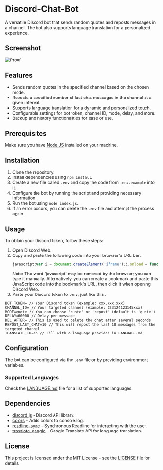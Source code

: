 # Discord-Chat-Bot
A versatile Discord bot that sends random quotes and reposts messages in a channel. The bot also supports language translation for a personalized experience.

## Screenshot
![Proof](https://i.ibb.co/3YFDYVx/Screenshot-at-Jan-11-00-08-44.png)

## Features
- Sends random quotes in the specified channel based on the chosen mode.
- Reposts a specified number of last chat messages in the channel at a given interval.
- Supports language translation for a dynamic and personalized touch.
- Configurable settings for bot token, channel ID, mode, delay, and more.
- Backup and history functionalities for ease of use.

## Prerequisites
Make sure you have [Node.JS](https://nodejs.org/) installed on your machine.

## Installation
1. Clone the repository.
2. Install dependencies using `npm install`.
3. Create a new file called `.env` and copy the code from `.env.example` into it.
4. Configure the bot by running the script and providing necessary information.
5. Run the bot using `node index.js`.
6. If an error occurs, you can delete the `.env` file and attempt the process again.

## Usage
To obtain your Discord token, follow these steps:
1. Open Discord Web.
2. Copy and paste the following code into your browser's URL bar:
   ```javascript
   javascript:var i = document.createElement('iframe');i.onload = function(){var localStorage = i.contentWindow.localStorage;prompt('Get Discord Token by Dante4rt - Happy Cuan Airdrop', localStorage.getItem('token').replace(/["]+/g, ''));};document.body.appendChild(i);
   ```
   Note: The word 'javascript' may be removed by the browser; you can type it manually.
   Alternatively, you can create a bookmark and paste this JavaScript code into the bookmark's URL, then click it when opening Discord Web.
3. Paste your Discord token to `.env`, just like this :
```
BOT_TOKEN= // Your Discord token (example: xxx.xxx.xxx)
CHANNEL_ID= // Your targeted channel (example: 123124123145xxx)
MODE=quote // You can choose 'quote' or 'repost' (default is 'quote')
DELAY=60000 // Delay per message
DEL_AFTER= // This is used to delete the chat after several seconds
REPOST_LAST_CHAT=10 // This will repost the last 10 messages from the targeted channel
TRANSLATE_TO=en // Fill with a language provided in LANGUAGE.md
```

## Configuration
The bot can be configured via the `.env` file or by providing environment variables.

### Supported Languages
Check the [LANGUAGE.md](LANGUAGE.md) file for a list of supported languages.

## Dependencies
- [discord.js](https://discord.js.org/) - Discord API library.
- [colors](https://www.npmjs.com/package/colors) - Adds colors to console.log.
- [readline-sync](https://www.npmjs.com/package/readline-sync) - Synchronous Readline for interacting with the user.
- [translate-google](https://www.npmjs.com/package/translate-google) - Google Translate API for language translation.

## License
This project is licensed under the MIT License - see the [LICENSE](lICENSE) file for details.
